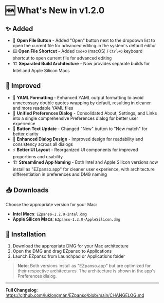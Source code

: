 # 🆕 What's New in v1.2.0

## ✨ Added

- 📂 **Open File Button** - Added "Open" button next to the dropdown list to open the current file for advanced editing in the system's default editor
- ⌨️ **Open File Shortcut** - Added `Cmd+O` (macOS) / `Ctrl+O` keyboard shortcut to open current file for advanced editing
- 🏗️ **Separated Build Architecture** - Now provides separate builds for Intel and Apple Silicon Macs

## 🔧 Improved

- 📝 **YAML Formatting** - Enhanced YAML output formatting to avoid unnecessary double quotes wrapping by default, resulting in cleaner and more readable YAML files
- 🔧 **Unified Preferences Dialog** - Consolidated About, Settings, and Links into a single comprehensive Preferences dialog for better user experience
- 🔄 **Button Text Update** - Changed "New" button to "New match" for better clarity
- 🎨 **Enhanced Dialog Design** - Improved design for readability and consistency across all dialogs
- ⚡ **Better UI Layout** - Reorganized UI components for improved proportions and usability
- 🏗️ **Streamlined App Naming** - Both Intel and Apple Silicon versions now install as "EZpanso.app" for cleaner user experience, with architecture differentiation in preferences and DMG naming

## 📥 Downloads

Choose the appropriate version for your Mac:

- **Intel Macs**: `EZpanso-1.2.0-Intel.dmg`
- **Apple Silicon Macs**: `EZpanso-1.2.0-AppleSilicon.dmg`

## 🔧 Installation

1. Download the appropriate DMG for your Mac architecture
2. Open the DMG and drag EZpanso to Applications
3. Launch EZpanso from Launchpad or Applications folder

> **Note**: Both versions install as "EZpanso.app" but are optimized for their respective architectures. The architecture is shown in the app's Preferences dialog.

---

**Full Changelog**: <https://github.com/luklongman/EZpanso/blob/main/CHANGELOG.md>
